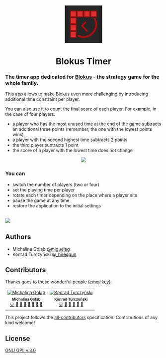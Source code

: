 <p align="center">
    <img src="public/images/icons/icon-120x120.png">
    <h1 align="center">Blokus Timer</h1>
</p>

### The timer app dedicated for [Blokus](http://www.mattelgames.com/en-us/strategy/blokus) - the strategy game for the whole family.

This app allows to make Blokus even more challenging by introducing additional time constraint per player.

You can also use it to count the final score of each player.
For example, in the case of four players:

-   a player who has the most unused time at the end of the game subtracts an additional three points (remember, the one with the lowest points wins),
-   a player with the second highest time subtracts 2 points
-   the third player subtracts 1 point
-   the score of a player with the lowest time does not change

<p align="center">
    <img src="https://user-images.githubusercontent.com/35661234/55684567-9abd6200-594c-11e9-921b-90498db42458.gif">
</p>

### You can

-   switch the number of players (two or four)
-   set the playing time per player
-   rotate each timer depending on the place where a player sits
-   pause the game at any time
-   restore the application to the initial settings

\
![](https://user-images.githubusercontent.com/2885483/55689466-028f9f00-5985-11e9-8a37-a2b2c417539e.jpg)

## Authors

-   Michalina Gołąb [@miguelag](https://twitter.com/miguelagol)
-   Konrad Turczyński [@\_hiredgun](https://twitter.com/_hiredgun)

## Contributors

Thanks goes to these wonderful people ([emoji key](https://allcontributors.org/docs/en/emoji-key)):

<!-- ALL-CONTRIBUTORS-LIST:START - Do not remove or modify this section -->
<!-- prettier-ignore -->
<table><tr><td align="center"><a href="https://twitter.com/miguelagol"><img src="https://avatars2.githubusercontent.com/u/35661234?v=4" width="100px;" alt="Michalina Gołąb"/><br /><sub><b>Michalina Gołąb</b></sub></a><br /><a href="https://github.com/webdivision-io/blokus-clock/commits?author=miguelagol" title="Code">💻</a> <a href="#ideas-miguelagol" title="Ideas, Planning, & Feedback">🤔</a> <a href="#maintenance-miguelagol" title="Maintenance">🚧</a> <a href="https://github.com/webdivision-io/blokus-clock/issues?q=author%3Amiguelagol" title="Bug reports">🐛</a> <a href="https://github.com/webdivision-io/blokus-clock/commits?author=miguelagol" title="Documentation">📖</a> <a href="#design-miguelagol" title="Design">🎨</a> <a href="#projectManagement-miguelagol" title="Project Management">📆</a> <a href="#review-miguelagol" title="Reviewed Pull Requests">👀</a></td><td align="center"><a href="https://webdivision.dev"><img src="https://avatars0.githubusercontent.com/u/2885483?v=4" width="100px;" alt="Konrad Turczyński"/><br /><sub><b>Konrad Turczyński</b></sub></a><br /><a href="https://github.com/webdivision-io/blokus-clock/commits?author=hiredgun" title="Code">💻</a> <a href="https://github.com/webdivision-io/blokus-clock/issues?q=author%3Ahiredgun" title="Bug reports">🐛</a> <a href="https://github.com/webdivision-io/blokus-clock/commits?author=hiredgun" title="Documentation">📖</a> <a href="#design-hiredgun" title="Design">🎨</a> <a href="#projectManagement-hiredgun" title="Project Management">📆</a> <a href="#review-hiredgun" title="Reviewed Pull Requests">👀</a></td></tr></table>

<!-- ALL-CONTRIBUTORS-LIST:END -->

This project follows the [all-contributors](https://github.com/all-contributors/all-contributors) specification. Contributions of any kind welcome!

## License

[GNU GPL v.3.0](./LICENSE)
